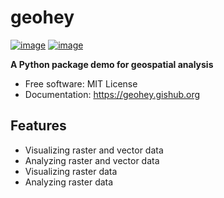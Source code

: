 # geohey

[![image](https://img.shields.io/pypi/v/geohey.svg)](https://pypi.python.org/pypi/geohey)
[![image](https://img.shields.io/conda/vn/conda-forge/geohey.svg)](https://anaconda.org/conda-forge/geohey)

**A Python package demo for geospatial analysis**

-   Free software: MIT License
-   Documentation: https://geohey.gishub.org

## Features

-   Visualizing raster and vector data
-   Analyzing raster and vector data
-   Visualizing raster data
-   Analyzing raster data
